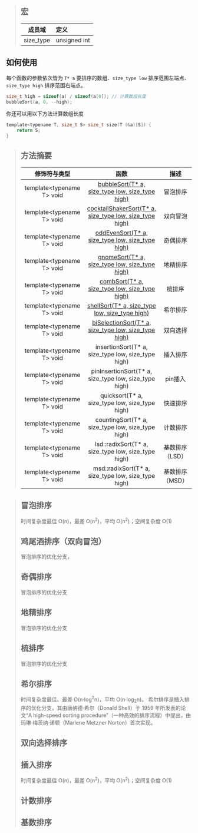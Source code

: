 > ## 宏
>| 成员域 | 定义 |
>|:------:|:----|
>| size_type | unsigned int |

## 如何使用
每个函数的参数依次皆为 `T* a` 要排序的数组、`size_type low` 排序范围左端点、`size_type high` 排序范围右端点。
```C
size_t high = sizeof(a) / sizeof(a[0]); // 计算数组长度
bubbleSort(a, 0, --high);
```
你还可以用以下方法计算数组长度
```C
template<typename T, size_t S> size_t size(T (&a)[S]) {
    return S;
}
```
> ## 方法摘要
> 
>| 修饰符与类型 | 函数 | 描述 |
>|:----------:|:-----:|:------:|
>| template\<typename T\> void | [bubbleSort(T* a, size_type low, size_type high)](#bubble-sort) | 冒泡排序 |
>| template\<typename T\> void | [cocktailShakerSort(T* a, size_type low, size_type high)](#) | 双向冒泡 |
>| template\<typename T\> void | [oddEvenSort(T* a, size_type low, size_type high)]() | 奇偶排序 |
>| template\<typename T\> void | [gnomeSort(T* a, size_type low, size_type high)]() | 地精排序 |
>| template\<typename T\> void | [combSort(T* a, size_type low, size_type high)]() | 梳排序 |
>| template\<typename T\> void | [shellSort(T* a, size_type low, size_type high)]() | 希尔排序 |
>| template\<typename T\> void | [biSelectionSort(T* a, size_type low, size_type high)](#bi-selection-sort) | 双向选择 |
>| template\<typename T\> void | insertionSort(T* a, size_type low, size_type high) | 插入排序 |
>| template\<typename T\> void | pinInsertionSort(T* a, size_type low, size_type high) | pin插入 |
>| template\<typename T\> void | quicksort(T* a, size_type low, size_type high) | 快速排序 |
>| template\<typename T\> void | countingSort(T* a, size_type low, size_type high) | 计数排序 |
>| template\<typename T\> void | lsd::radixSort(T* a, size_type low, size_type high) | 基数排序（LSD） |
>| template\<typename T\> void | msd::radixSort(T* a, size_type low, size_type high) | 基数排序（MSD） |

> ## 冒泡排序 ##
> 时间复杂度最佳 O(n)，最差 O(n<sup>2</sup>)，平均 O(n<sup>2</sup>)；空间复杂度 O(1)
> 
> ## 鸡尾酒排序（双向冒泡） ##
> 冒泡排序的优化分支，
> 
> ## 奇偶排序 ##
> 冒泡排序的优化分支
> 
> ## 地精排序 ##
> 冒泡排序的优化分支
> 
> ## 梳排序 ##
> 冒泡排序的优化分支
> 
> ## 希尔排序 ##
> 时间复杂度最佳、最差 O(n·log<sup>2</sup>n)，平均 O(n·log<sub>2</sub>n)。
> 希尔排序是插入排序的优化分支，其由唐纳德·希尔（Donald Shell）于 1959 年所发表的论文“A high-speed sorting procedure”（一种高效的排序流程）中提出，由玛琳·梅茨纳·诺顿（Marlene Metzner Norton）首次实现。
> 
> ## 双向选择排序 ##
> 
> ## 插入排序 ##
> 时间复杂度最佳 O(n)，最差 O(n<sup>2</sup>)，平均 O(n<sup>2</sup>)；空间复杂度 O(1)
>
> ## 计数排序 ##
> 
> ## 基数排序 ##
